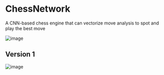 # ChessNetwork
A CNN-based chess engine that can vectorize move analysis to spot and play the best move 

![image](https://user-images.githubusercontent.com/62809012/124374005-7a80c880-dc65-11eb-91e5-b98f29595f5b.png)

## Version 1
![image](https://user-images.githubusercontent.com/62809012/124400939-28d34f00-dcf4-11eb-8286-7fbf45db4727.png)
